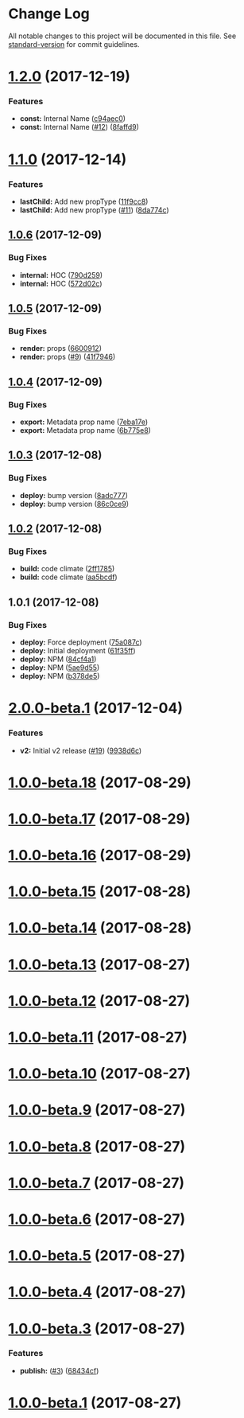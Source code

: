 # Change Log

All notable changes to this project will be documented in this file. See [standard-version](https://github.com/conventional-changelog/standard-version) for commit guidelines.

<a name="1.2.0"></a>
# [1.2.0](https://github.com/adam-26/react-html-metadata/compare/v1.1.0...v1.2.0) (2017-12-19)


### Features

* **const:** Internal Name ([c94aec0](https://github.com/adam-26/react-html-metadata/commit/c94aec0))
* **const:** Internal Name ([#12](https://github.com/adam-26/react-html-metadata/issues/12)) ([8faffd9](https://github.com/adam-26/react-html-metadata/commit/8faffd9))



<a name="1.1.0"></a>
# [1.1.0](https://github.com/adam-26/react-html-metadata/compare/v1.0.6...v1.1.0) (2017-12-14)


### Features

* **lastChild:** Add new propType ([11f9cc8](https://github.com/adam-26/react-html-metadata/commit/11f9cc8))
* **lastChild:** Add new propType ([#11](https://github.com/adam-26/react-html-metadata/issues/11)) ([8da774c](https://github.com/adam-26/react-html-metadata/commit/8da774c))



<a name="1.0.6"></a>
## [1.0.6](https://github.com/adam-26/react-html-metadata/compare/v1.0.5...v1.0.6) (2017-12-09)


### Bug Fixes

* **internal:** HOC ([790d259](https://github.com/adam-26/react-html-metadata/commit/790d259))
* **internal:** HOC ([572d02c](https://github.com/adam-26/react-html-metadata/commit/572d02c))



<a name="1.0.5"></a>
## [1.0.5](https://github.com/adam-26/react-html-metadata/compare/v1.0.4...v1.0.5) (2017-12-09)


### Bug Fixes

* **render:** props ([6600912](https://github.com/adam-26/react-html-metadata/commit/6600912))
* **render:** props  ([#9](https://github.com/adam-26/react-html-metadata/issues/9)) ([41f7946](https://github.com/adam-26/react-html-metadata/commit/41f7946))



<a name="1.0.4"></a>
## [1.0.4](https://github.com/adam-26/react-html-metadata/compare/v1.0.3...v1.0.4) (2017-12-09)


### Bug Fixes

* **export:** Metadata prop name ([7eba17e](https://github.com/adam-26/react-html-metadata/commit/7eba17e))
* **export:** Metadata prop name ([6b775e8](https://github.com/adam-26/react-html-metadata/commit/6b775e8))



<a name="1.0.3"></a>
## [1.0.3](https://github.com/adam-26/react-html-metadata/compare/v1.0.2...v1.0.3) (2017-12-08)


### Bug Fixes

* **deploy:** bump version ([8adc777](https://github.com/adam-26/react-html-metadata/commit/8adc777))
* **deploy:** bump version ([86c0ce9](https://github.com/adam-26/react-html-metadata/commit/86c0ce9))



<a name="1.0.2"></a>
## [1.0.2](https://github.com/adam-26/react-html-metadata/compare/v1.0.1...v1.0.2) (2017-12-08)


### Bug Fixes

* **build:** code climate ([2ff1785](https://github.com/adam-26/react-html-metadata/commit/2ff1785))
* **build:** code climate ([aa5bcdf](https://github.com/adam-26/react-html-metadata/commit/aa5bcdf))



<a name="1.0.1"></a>
## 1.0.1 (2017-12-08)


### Bug Fixes

* **deploy:** Force deployment ([75a087c](https://github.com/adam-26/react-html-metadata/commit/75a087c))
* **deploy:** Initial deployment ([61f35ff](https://github.com/adam-26/react-html-metadata/commit/61f35ff))
* **deploy:** NPM ([84cf4a1](https://github.com/adam-26/react-html-metadata/commit/84cf4a1))
* **deploy:** NPM ([5ae9d55](https://github.com/adam-26/react-html-metadata/commit/5ae9d55))
* **deploy:** NPM ([b378de5](https://github.com/adam-26/react-html-metadata/commit/b378de5))



<a name="2.0.0-beta.1"></a>
# [2.0.0-beta.1](https://github.com/adam-26/react-router-dispatcher/compare/v1.0.0-beta.18...v2.0.0-beta.1) (2017-12-04)


### Features

* **v2:** Initial v2 release ([#19](https://github.com/adam-26/react-router-dispatcher/issues/19)) ([9938d6c](https://github.com/adam-26/react-router-dispatcher/commit/9938d6c))



<a name="1.0.0-beta.18"></a>
# [1.0.0-beta.18](https://github.com/adam-26/react-router-dispatcher/compare/v1.0.0-beta.17...v1.0.0-beta.18) (2017-08-29)



<a name="1.0.0-beta.17"></a>
# [1.0.0-beta.17](https://github.com/adam-26/react-router-dispatcher/compare/v1.0.0-beta.16...v1.0.0-beta.17) (2017-08-29)



<a name="1.0.0-beta.16"></a>
# [1.0.0-beta.16](https://github.com/adam-26/react-router-dispatcher/compare/v1.0.0-beta.15...v1.0.0-beta.16) (2017-08-29)



<a name="1.0.0-beta.15"></a>
# [1.0.0-beta.15](https://github.com/adam-26/react-router-dispatcher/compare/v1.0.0-beta.14...v1.0.0-beta.15) (2017-08-28)



<a name="1.0.0-beta.14"></a>
# [1.0.0-beta.14](https://github.com/adam-26/react-router-dispatcher/compare/v1.0.0-beta.13...v1.0.0-beta.14) (2017-08-28)



<a name="1.0.0-beta.13"></a>
# [1.0.0-beta.13](https://github.com/adam-26/react-router-dispatcher/compare/v1.0.0-beta.12...v1.0.0-beta.13) (2017-08-27)



<a name="1.0.0-beta.12"></a>
# [1.0.0-beta.12](https://github.com/adam-26/react-router-dispatcher/compare/v1.0.0-beta.11...v1.0.0-beta.12) (2017-08-27)



<a name="1.0.0-beta.11"></a>
# [1.0.0-beta.11](https://github.com/adam-26/react-router-dispatcher/compare/v1.0.0-beta.10...v1.0.0-beta.11) (2017-08-27)



<a name="1.0.0-beta.10"></a>
# [1.0.0-beta.10](https://github.com/adam-26/react-router-dispatcher/compare/v1.0.0-beta.9...v1.0.0-beta.10) (2017-08-27)



<a name="1.0.0-beta.9"></a>
# [1.0.0-beta.9](https://github.com/adam-26/react-router-dispatcher/compare/v1.0.0-beta.8...v1.0.0-beta.9) (2017-08-27)



<a name="1.0.0-beta.8"></a>
# [1.0.0-beta.8](https://github.com/adam-26/react-router-dispatcher/compare/v1.0.0-beta.7...v1.0.0-beta.8) (2017-08-27)



<a name="1.0.0-beta.7"></a>
# [1.0.0-beta.7](https://github.com/adam-26/react-router-dispatcher/compare/v1.0.0-beta.6...v1.0.0-beta.7) (2017-08-27)



<a name="1.0.0-beta.6"></a>
# [1.0.0-beta.6](https://github.com/adam-26/react-router-dispatcher/compare/v1.0.0-beta.5...v1.0.0-beta.6) (2017-08-27)



<a name="1.0.0-beta.5"></a>
# [1.0.0-beta.5](https://github.com/adam-26/react-router-dispatcher/compare/v1.0.0-beta.4...v1.0.0-beta.5) (2017-08-27)



<a name="1.0.0-beta.4"></a>
# [1.0.0-beta.4](https://github.com/adam-26/react-router-dispatcher/compare/v1.0.0-beta.3...v1.0.0-beta.4) (2017-08-27)



<a name="1.0.0-beta.3"></a>
# [1.0.0-beta.3](https://github.com/adam-26/react-router-dispatcher/compare/v1.0.0-beta.1...v1.0.0-beta.3) (2017-08-27)


### Features

* **publish:** ([#3](https://github.com/adam-26/react-router-dispatcher/issues/3)) ([68434cf](https://github.com/adam-26/react-router-dispatcher/commit/68434cf))



<a name="1.0.0-beta.1"></a>
# [1.0.0-beta.1](https://github.com/adam-26/react-router-dispatcher/compare/v5.1.0...v1.0.0-beta.1) (2017-08-27)
